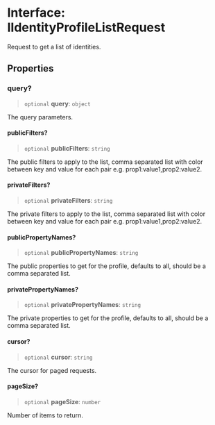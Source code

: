 # Interface: IIdentityProfileListRequest

Request to get a list of identities.

## Properties

### query?

> `optional` **query**: `object`

The query parameters.

#### publicFilters?

> `optional` **publicFilters**: `string`

The public filters to apply to the list, comma separated list with color between key and value for each pair e.g. prop1:value1,prop2:value2.

#### privateFilters?

> `optional` **privateFilters**: `string`

The private filters to apply to the list, comma separated list with color between key and value for each pair e.g. prop1:value1,prop2:value2.

#### publicPropertyNames?

> `optional` **publicPropertyNames**: `string`

The public properties to get for the profile, defaults to all, should be a comma separated list.

#### privatePropertyNames?

> `optional` **privatePropertyNames**: `string`

The private properties to get for the profile, defaults to all, should be a comma separated list.

#### cursor?

> `optional` **cursor**: `string`

The cursor for paged requests.

#### pageSize?

> `optional` **pageSize**: `number`

Number of items to return.
